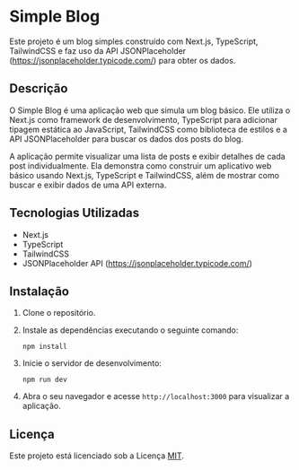 # Simple Blog

Este projeto é um blog simples construído com Next.js, TypeScript, TailwindCSS e faz uso da API JSONPlaceholder (https://jsonplaceholder.typicode.com/) para obter os dados.

## Descrição

O Simple Blog é uma aplicação web que simula um blog básico. Ele utiliza o Next.js como framework de desenvolvimento, TypeScript para adicionar tipagem estática ao JavaScript, TailwindCSS como biblioteca de estilos e a API JSONPlaceholder para buscar os dados dos posts do blog.

A aplicação permite visualizar uma lista de posts e exibir detalhes de cada post individualmente. Ela demonstra como construir um aplicativo web básico usando Next.js, TypeScript e TailwindCSS, além de mostrar como buscar e exibir dados de uma API externa.

## Tecnologias Utilizadas

- Next.js
- TypeScript
- TailwindCSS
- JSONPlaceholder API (https://jsonplaceholder.typicode.com/)

## Instalação

1. Clone o repositório.
2. Instale as dependências executando o seguinte comando:

   ```shell
   npm install
   ```

3. Inicie o servidor de desenvolvimento:

   ```shell
   npm run dev
   ```

4. Abra o seu navegador e acesse `http://localhost:3000` para visualizar a aplicação.

## Licença

Este projeto está licenciado sob a Licença [MIT](LICENSE).
